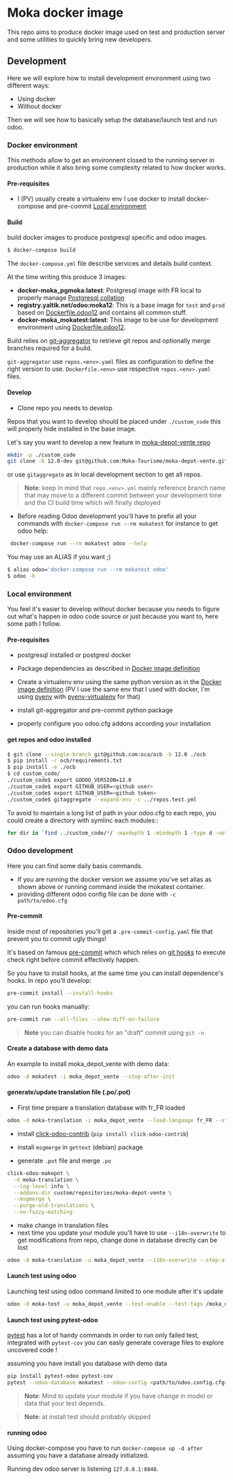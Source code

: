 # Moka docker image

This repo aims to produce docker image used on test
and production server and some utilities to quickly
bring new developers.


## Development

Here we will explore how to install development environment
using two different ways:

* Using docker
* Without docker

Then we will see how to basically setup the database/launch test
and run odoo.

### Docker environment

This methods allow to get an environnent closed
to the running server in production while
it also bring some complexity related to
how docker works.

#### Pre-requisites

* I (PV) usually create a virtualenv env I use docker
  to install docker-compose and pre-commit
  [Local environment](#Local%20environment)


#### Build

build docker images to produce postgresql specific and odoo
images.

```bash
$ docker-compose build
```

The `docker-compose.yml` file describe services and details
build context.

At the time writing this produce 3 images:

* **docker-moka_pgmoka:latest**: Postgresql image with FR local to
  properly manage [Postgresql collation](https://www.postgresql.org/docs/current/collation.html)
* **registry.yaltik.net/odoo:moka12**: This is a base image for `test` and
  `prod` based on [Dockerfile.odoo12](./Dockerfile.odoo12) and contains all common stuff.
* **docker-moka_mokatest:latest**: This image to be use for development environment using
  [Dockerfile.odoo12](./Dockerfile.test).

Build relies on [git-aggregator](https://pypi.org/project/git-aggregator/) to retrieve
git repos and optionally merge branches required for a build.

`git-aggregator` use `repos.<env>.yaml` files as configuration to
define the right version to use. `Dockerfile.<env>` use respective `repos.<env>.yaml`
files.

#### Develop

* Clone repo you needs to develop

Repos that you want to develop should be placed under `./custom_code`
this will properly hide installed in the base image.

Let's say you want to develop a new feature in [moka-depot-vente repo](
https://github.com/Moka-Tourisme/moka-depot-vente)

```bash
mkdir -p ./custom_code
git clone -b 12.0-dev git@github.com:Moka-Tourisme/moka-depot-vente.git ./custom_code/moka-depot-vente
```

or use `gitaggregate` as in local development section to get all repos.

> **Note**: keep in mind that `repo.<env>.yml` mainly reference branch name
> that may move to a different commit between
> your development time and the CI build time which will finally deployed

* Before reading Odoo development you'll have to prefix all your commands with
  ``docker-compose run --rm mokatest`` for instance to get odoo help:

```bash
 docker-compose run --rm mokatest odoo --help
```

You may use an ALIAS if you want ;)

```bash
$ alias odoo='docker-compose run --rm mokatest odoo'
$ odoo -h
```

### Local environment

You feel it's easier to develop without docker because
you needs to figure out what's happen in odoo code source
or just because you want to, here some path I follow.

#### Pre-requisites

* postgresql installed or postgresl docker

* Package dependencies as described in [Docker image definition](./Dockerfile.odoo12#L1)

* Create a virtualenv env using the same python version as
  in the [Docker image definition](./Dockerfile.odoo12#L1)
  (PV I use the same env that I used with docker, I'm using
  [pyenv](https://github.com/pyenv/pyenv) with 
  [pyenv-virtualenv](https://github.com/pyenv/pyenv-virtualenv)
  for that)

* install git-aggregator and pre-commit python package

* properly configure you odoo.cfg addons according your installation

#### get repos and odoo installed

```bash
$ git clone --single-branch git@github.com:oca/ocb -b 12.0 ./ocb
$ pip install -r ocb/requirements.txt
$ pip install -e ./ocb
$ cd custom_code/
./custom_code$ export GODOO_VERSION=12.0
./custom_code$ export GITHUB_USER=<github user>
./custom_code$ export GITHUB_USER=<github token>
./custom_code$ gitaggregate --expand-env -c ../repos.test.yml
```

To avoid to maintain a long list of path in your odoo.cfg to
each repo, you could create a directory with symlinc each modules::

```bash
for dir in `find ../custom_code/*/ -maxdepth 1 -mindepth 1 -type d -not -path "**github" -not -path "**.git" -not -path "**setup"`; do ln -s $dir; done
```


### Odoo development

Here you can find some daily basis commands.

* If you are running the docker version we assume you've set alias as shown above
  or running command inside the mokatest container.
* providing different odoo config file can be done with `-c path/to/odoo.cfg` 

#### Pre-commit

Inside most of repositories you'll get a ``.pre-commit-config.yaml``
file that prevent you to commit ugly things!

It's based on famous [pre-commit](https://pre-commit.com/) which
which relies on [git hooks](https://git-scm.com/docs/githooks)
to execute check right before commit effectively happen.

So you have to install hooks, at the same time you can install
dependence's hooks. In repo you'll develop:

```bash
pre-commit install --install-hooks
```

you can run hooks manually:

```bash
pre-commit run --all-files --show-diff-on-failure
```

> **Note** you can disable hooks for an "draft" commit using
> `git -n` 


#### Create a database with demo data

An example to install moka_depot_vente with demo data:

```bash
odoo -d mokatest -i moka_depot_vente --stop-after-init
```

#### generate/update translation file (.po/.pot)

* First time prepare a translation database with fr_FR loaded

```bash
odoo -d moka-translation -i moka_depot_vente --load-language fr_FR --stop-after-init
```

* install [click-odoo-contrib](https://pypi.org/project/click-odoo-contrib) (`pip install click-odoo-contrib`)
* install `msgmerge` in `gettext` (debian) package

* generate `.pot` file and merge `.po`

```bash
click-odoo-makepot \
  -d moka-translation \
  --log-level info \
  --addons-dir custom/repositories/moka-depot-vente \
  --msgmerge \
  --purge-old-translations \
  --no-fuzzy-matching
```

* make change in translation files
* next time you update your module you'll have to use ``--i18n-overwrite`` to
  get modifications from repo, change done in database directly can be lost 

```bash
odoo -d moka-translation -u moka_depot_vente --i18n-overwrite --stop-after-init
```

#### Launch test using odoo

Launching test using odoo command limited to one module after it's update

```bash
odoo -d moka-test -u moka_depot_vente --test-enable --test-tags /moka_depot_vente --stop-after-init
```


#### Launch test using pytest-odoo

[pytest](https://docs.pytest.org) has a lot of handy commands in order to run only
failed test, integrated with `pytest-cov` you can easly generate coverage files
to explore uncovered code !

assuming you have install you database with demo data

```bash
pip install pytest-odoo pytest-cov
pytest --odoo-database mokatest --odoo-config <path/to/odoo.config.cfg> [usual pytest args]
```

> **Note**: Mind to update your module if you have change in model or data that your test depends.

> **Note**: at install test should probably skipped

#### running odoo

Using docker-compose you have to run `docker-compose up -d after` assuming
you have a database already initialized.

Running dev odoo server is listening `127.0.0.1:8840`.
